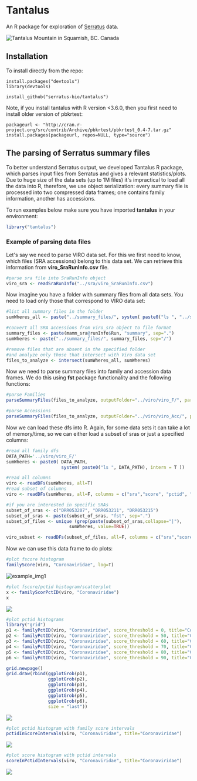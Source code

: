 # Tantalus

An R package for exploration of [Serratus](https://github.com/ababaian/serratus) data.

![Tantalus Mountain in Squamish, BC. Canada](img/tantalus.png)

## Installation
To install directly from the repo:

```
install.packages("devtools")
library(devtools)

install_github("serratus-bio/tantalus")
```

Note, if you install tantalus with R version <3.6.0, then you first need to install older version of pbkrtest:

```
packageurl <- "http://cran.r-project.org/src/contrib/Archive/pbkrtest/pbkrtest_0.4-7.tar.gz"
install.packages(packageurl, repos=NULL, type="source")
```

## The parsing of Serratus summary files

To better understand Serratus output, we developed Tantalus R package, which parses input files from Serratus and gives a relevant statistics/plots. Due to huge size of the data sets (up to 1M files) it's impractical to load all the data into R, therefore, we use object serialization: every summary file is processed into two compressed data frames; one contains family information, another has accessions.  

To run examples below make sure you have imported **tantalus** in your environment:

```R
library("tantalus")
```

### Example of parsing data files

Let's say we need to parse VIRO data set. For this we first need to know, which files (SRA accessions) belong to this data set. We can retrieve this information from **viro_SraRunInfo.csv** file. 

```R
#parse sra file into SraRunInfo object
viro_sra <- readSraRunInfo("../sra/viro_SraRunInfo.csv")
```

Now imagine you have a folder with summary files from all data sets. You need to load only those that correspond to VIRO data set:

```R
#list all summary files in the folder
sumWheres_all <- paste("../summary_files/", system( paste0("ls ", "../summary_files/"), intern = T), sep="/")

#convert all SRA accessions from viro_sra object to file format
summary_files <- paste(mamm_sra@runInfo$Run, "summary", sep=".")
sumWheres <- paste("../summary_files/", summary_files, sep="/")

#remove files that are absent in the specified folder
#and analyze only those that intersect with Viro data set
files_to_analyze <- intersect(sumWheres_all, sumWheres)
```

Now we need to parse summary files into family and accession data frames. We do this using **fst** package functionality and the following functions:

```R
#parse Families
parseSummaryFiles(files_to_analyze, outputFolder="../viro/viro_F/", parseFamily=T)

#parse Accessions
parseSummaryFiles(files_to_analyze, outputFolder="../viro/viro_Acc/", parseFamily=F)
```

Now we can load these dfs into R. Again, for some data sets it can take a lot of memory/time, so we can either load a subset of sras or just a specified columns:

```R
#read all family dfs
DATA_PATH='../viro/viro_F/'
sumWheres <- paste0( DATA_PATH,
                     system( paste0("ls ", DATA_PATH), intern = T ))

#read all columns
viro <- readDFs(sumWheres, all=T)
#read subset of columns
viro <- readDFs(sumWheres, all=F, columns = c("sra","score", "pctid", "family"))

#if you are interested in specific SRAs
subset_of_sras <- c("DRR053207", "DRR053211", "DRR053215")
subset_of_sras <- paste(subset_of_sras, "fst", sep=".")
subset_of_files <- unique (grep(paste(subset_of_sras,collapse="|"), 
                        sumWheres, value=TRUE))

viro_subset <- readDFs(subset_of_files, all=F, columns = c("sra","score", "pctid", "family"))
```

Now we can use this data frame to do plots:

```R
#plot fscore histogram
familyScore(viro, "Coronaviridae", log=T)
```
![example_img1](img/example_img1.png)

```R
#plot fscore/pctid histogram/scatterplot
x <- familyScorPctID(viro, "Coronaviridae")
x
```
![](img/example_img2.png)

```R
#plot pctid histograms
library("grid")
p1 <- familyPctID(viro, "Coronaviridae", score_threshold = 0, title="Coronaviridae - all", x1=70, x2=100, log=T)
p2 <- familyPctID(viro, "Coronaviridae", score_threshold = 50, title="Coronaviridae - 50+", x1=70, x2=100, log=T)
p3 <- familyPctID(viro, "Coronaviridae", score_threshold = 60, title="Coronaviridae - 60+", x1=70, x2=100, log=T)
p4 <- familyPctID(viro, "Coronaviridae", score_threshold = 70, title="Coronaviridae - 70+", x1=70, x2=100, log=T)
p5 <- familyPctID(viro, "Coronaviridae", score_threshold = 80, title="Coronaviridae - 80+", x1=70, x2=100, log=T)
p6 <- familyPctID(viro, "Coronaviridae", score_threshold = 90, title="Coronaviridae - 90+", x1=70, x2=100, log=T)

grid.newpage()
grid.draw(rbind(ggplotGrob(p1),
                ggplotGrob(p2),
                ggplotGrob(p3),
                ggplotGrob(p4),
                ggplotGrob(p5),
                ggplotGrob(p6),
                size = "last"))
```

![](img/example_img3.png)

```R
#plot pctid histogram with family score intervals
pctidInScoreIntervals(viro, "Coronaviridae", title="Coronaviridae")
```

![](img/example_img4.png)

```R
#plot score histogram with pctid intervals
scoreInPctidIntervals(viro, "Coronaviridae", title="Coronaviridae")
```

![](img/example_img5.png)